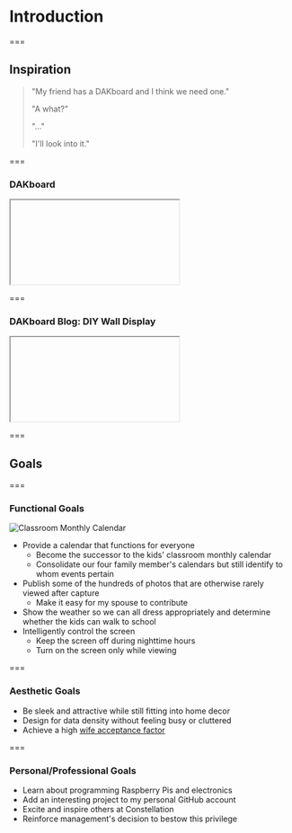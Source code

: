 <!-- .slide: id="introduction-introduction" -->

# Introduction

===

<!-- .slide: id="introduction-inspiration" -->

## Inspiration

> "My friend has a DAKboard and I think we need one." <!-- .element: class="quote wife" -->
>
> "A what?" <!-- .element: class="quote me" -->
>
> "..." <!-- .element: class="quote wife" -->
>
> "I'll look into it." <!-- .element: class="quote me" -->

===

<!-- .slide: id="introduction-dakboard" -->

### DAKboard

<iframe data-src="https://dakboard.com/site"></iframe>

===

### DAKboard Blog: DIY Wall Display

<iframe data-src="https://blog.dakboard.com/diy-wall-display/"></iframe>

===

<!-- .slide: id="introduction-goals" -->

## Goals

===

<!-- .slide: class="image left layout" -->

### Functional Goals

![Classroom Monthly Calendar](dakboard/img/classroom-monthly-calendar.jpg)

- Provide a calendar that functions for everyone
    - Become the successor to the kids' classroom monthly calendar
    - Consolidate our four family member's calendars but still identify to whom events pertain
- Publish some of the hundreds of photos that are otherwise rarely viewed after capture
    - Make it easy for my spouse to contribute
- Show the weather so we can all dress appropriately and determine whether the kids can walk to school
- Intelligently control the screen
    - Keep the screen off during nighttime hours
    - Turn on the screen only while viewing

===

<!-- .slide: class="image left layout" -->

### Aesthetic Goals

- Be sleek and attractive while still fitting into home decor
- Design for data density without feeling busy or cluttered
- Achieve a high [wife acceptance factor](https://en.wikipedia.org/wiki/Wife_acceptance_factor)

===

### Personal/Professional Goals

- Learn about programming Raspberry Pis and electronics
- Add an interesting project to my personal GitHub account
- Excite and inspire others at Constellation
- Reinforce management's decision to bestow this privilege

